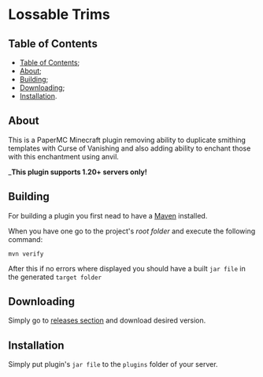 # Lossable Trims

## Table of Contents

- [Table of Contents](#table-of-contents);
- [About](#about);
- [Building](#building);
- [Downloading](#downloading);
- [Installation](#installation).

## About

This is a PaperMC Minecraft plugin removing ability to duplicate smithing templates with Curse of Vanishing
and also adding ability to enchant those with this enchantment using anvil.

___This plugin supports 1.20+ servers only!__

## Building

For building a plugin you first nead to have a [Maven](https://maven.apache.org/) installed.

When you have one go to the project's _root folder_ and execute the following command:

```console
mvn verify
```

After this if no errors where displayed you should have a built `jar file` in the generated `target folder`

## Downloading

Simply go to [releases section](https://github.com/Maksim2498/mc-lossable-trims/releases) and download desired version.

## Installation

Simply put plugin's `jar file` to the `plugins` folder of your server.
